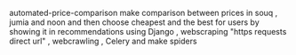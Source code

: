 automated-price-comparison
make comparison between prices in souq , jumia and noon and then choose cheapest and the best for users by showing it in recommendations using Django , webscraping "https requests direct url" , webcrawling , Celery and make spiders
